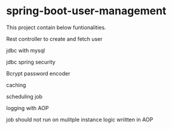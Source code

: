 # spring-boot-user-management
This project contain below funtionalities.


Rest controller to create and fetch user


jdbc with mysql


jdbc spring security

Bcrypt password encoder

caching

scheduling job

logging with AOP

job should not run on mulitple instance logic wriitten in AOP
